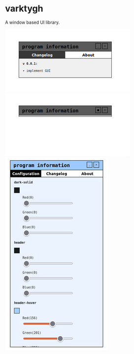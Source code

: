 # varktygh

A window based UI library.

![screenshot](screen1.png)
![screenshot-collapsed](screen2.png)
![screenshot-customization](screen3.png)